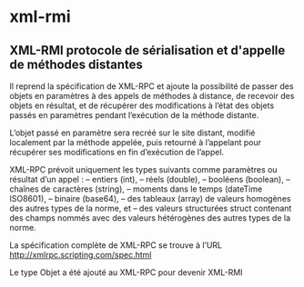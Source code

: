 xml-rmi
=======

XML-RMI protocole de sérialisation et d'appelle de méthodes distantes
---------------------------------------------------------------------


Il reprend la spécification de XML-RPC et ajoute la possibilité de passer des objets en
paramètres à des appels de méthodes à distance, de recevoir des objets en résultat, et de récupérer
des modifications à l’état des objets passés en paramètres pendant l’exécution de la méthode
distante.

L’objet passé en paramètre sera recréé sur le site distant, modifié localement par la méthode
appelée, puis retourné à l’appelant pour récupérer ses modifications en fin d’exécution de l’appel.

XML-RPC prévoit uniquement les types suivants comme paramètres ou résultat d’un appel :
– entiers (int),
– réels (double),
– booléens (boolean),
– chaînes de caractères (string),
– moments dans le temps (dateTime ISO8601),
– binaire (base64),
– des tableaux (array) de valeurs homogènes des autres types de la norme, et
– des valeurs structurées struct contenant des champs nommés avec des valeurs hétérogènes
des autres types de la norme.

La spécification complète de XML-RPC se trouve à l’URL http://xmlrpc.scripting.com/spec.html

Le type Objet a été ajouté au XML-RPC pour devenir XML-RMI




